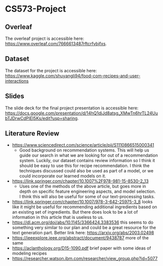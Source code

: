 # CS573-Project
## Overleaf
The overleaf project is accessible here: https://www.overleaf.com/7666613487rftcrfvbjfxs.
## Dataset
The dataset for the project is accessible here: https://www.kaggle.com/shuyangli94/food-com-recipes-and-user-interactions
## Slides
The slide deck for the final project presentation is accessible here: https://docs.google.com/presentation/d/14hQ1djJd8atsg_XMwTn6hrTL24UubTJDrwCdPIEI5Ks/edit?usp=sharing.
## Literature Review
- https://www.sciencedirect.com/science/article/pii/S1110866515000341
  - Good background on recommendation systems. This will help us guide our search in what we are looking for out of a recommendation system. Luckily, our dataset contains review information so I think it should be easy to use this for recipe recommendation. I think the techniques discussed could also be used as part of a model, or we could incorporate our learned models on it.
- https://link.springer.com/chapter/10.1007%2F978-981-15-8530-2_13
  - Uses one of the methods of the above article, but goes more in depth on specific feature engineering aspects, and model selection. I think this will also be useful for some of our text-processing tasks. 
- https://link.springer.com/chapter/10.1007/978-3-642-25975-3_8 looks like it might be useful for recommending additional ingredients based on an existing set of ingredients. But there does look to be a lot of information in this article that is useless to us.
- https://dl.acm.org/doi/abs/10.1145/3366424.3383536 this seems to do something very similar to our plan and could be a great resource for the text generation part. Better link here: https://arxiv.org/abs/2003.02498
- https://ieeexplore.ieee.org/abstract/document/9438787 more of the same
- https://aclanthology.org/D15-1090.pdf brief paper with some ideas of modeling recipes
- https://researcher.watson.ibm.com/researcher/view_group.php?id=5077
